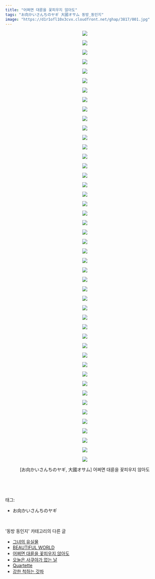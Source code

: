 ```yaml
---
title: "어쩌면 대륜을 꽃피우지 않아도"
tags: "お向かいさんちのヤギ 大國オサム 동방_동인지"
image: "https://d1r1ofl10x3cvx.cloudfront.net/ghap/3817/001.jpg"
---
```

<div class="article">
<p style="text-align: center; clear: none; float: none;"><img src="{{ site.imgserver7 }}/ghap/3817/001.jpg"/></p>
<p style="text-align: center; clear: none; float: none;"><img src="{{ site.imgserver7 }}/ghap/3817/002.jpg"/></p>
<p style="text-align: center; clear: none; float: none;"><img src="{{ site.imgserver7 }}/ghap/3817/003.jpg"/></p>
<p style="text-align: center; clear: none; float: none;"><img src="{{ site.imgserver7 }}/ghap/3817/004.jpg"/></p>
<p style="text-align: center; clear: none; float: none;"><img src="{{ site.imgserver7 }}/ghap/3817/005.jpg"/></p>
<p style="text-align: center; clear: none; float: none;"><img src="{{ site.imgserver7 }}/ghap/3817/006.jpg"/></p>
<p style="text-align: center; clear: none; float: none;"><img src="{{ site.imgserver7 }}/ghap/3817/007.jpg"/></p>
<p style="text-align: center; clear: none; float: none;"><img src="{{ site.imgserver7 }}/ghap/3817/008.jpg"/></p>
<p style="text-align: center; clear: none; float: none;"><img src="{{ site.imgserver7 }}/ghap/3817/009.jpg"/></p>
<p style="text-align: center; clear: none; float: none;"><img src="{{ site.imgserver7 }}/ghap/3817/010.jpg"/></p>
<p style="text-align: center; clear: none; float: none;"><img src="{{ site.imgserver7 }}/ghap/3817/011.jpg"/></p>
<p style="text-align: center; clear: none; float: none;"><img src="{{ site.imgserver7 }}/ghap/3817/012.jpg"/></p>
<p style="text-align: center; clear: none; float: none;"><img src="{{ site.imgserver7 }}/ghap/3817/013.jpg"/></p>
<p style="text-align: center; clear: none; float: none;"><img src="{{ site.imgserver7 }}/ghap/3817/014.jpg"/></p>
<p style="text-align: center; clear: none; float: none;"><img src="{{ site.imgserver7 }}/ghap/3817/015.jpg"/></p>
<p style="text-align: center; clear: none; float: none;"><img src="{{ site.imgserver7 }}/ghap/3817/016.jpg"/></p>
<p style="text-align: center; clear: none; float: none;"><img src="{{ site.imgserver7 }}/ghap/3817/017.jpg"/></p>
<p style="text-align: center; clear: none; float: none;"><img src="{{ site.imgserver7 }}/ghap/3817/018.jpg"/></p>
<p style="text-align: center; clear: none; float: none;"><img src="{{ site.imgserver7 }}/ghap/3817/019.jpg"/></p>
<p style="text-align: center; clear: none; float: none;"><img src="{{ site.imgserver7 }}/ghap/3817/020.jpg"/></p>
<p style="text-align: center; clear: none; float: none;"><img src="{{ site.imgserver7 }}/ghap/3817/021.jpg"/></p>
<p style="text-align: center; clear: none; float: none;"><img src="{{ site.imgserver7 }}/ghap/3817/022.jpg"/></p>
<p style="text-align: center; clear: none; float: none;"><img src="{{ site.imgserver7 }}/ghap/3817/023.jpg"/></p>
<p style="text-align: center; clear: none; float: none;"><img src="{{ site.imgserver7 }}/ghap/3817/024.jpg"/></p>
<p style="text-align: center; clear: none; float: none;"><img src="{{ site.imgserver7 }}/ghap/3817/025.jpg"/></p>
<p style="text-align: center; clear: none; float: none;"><img src="{{ site.imgserver7 }}/ghap/3817/026.jpg"/></p>
<p style="text-align: center; clear: none; float: none;"><img src="{{ site.imgserver7 }}/ghap/3817/027.jpg"/></p>
<p style="text-align: center; clear: none; float: none;"><img src="{{ site.imgserver7 }}/ghap/3817/028.jpg"/></p>
<p style="text-align: center; clear: none; float: none;"><img src="{{ site.imgserver7 }}/ghap/3817/029.jpg"/></p>
<p style="text-align: center; clear: none; float: none;"><img src="{{ site.imgserver7 }}/ghap/3817/030.jpg"/></p>
<p style="text-align: center; clear: none; float: none;"><img src="{{ site.imgserver7 }}/ghap/3817/031.jpg"/></p>
<p style="text-align: center; clear: none; float: none;"><img src="{{ site.imgserver7 }}/ghap/3817/032.jpg"/></p>
<p style="text-align: center; clear: none; float: none;"><img src="{{ site.imgserver7 }}/ghap/3817/033.jpg"/></p>
<p style="text-align: center; clear: none; float: none;"><img src="{{ site.imgserver7 }}/ghap/3817/034.jpg"/></p>
<p style="text-align: center; clear: none; float: none;"><img src="{{ site.imgserver7 }}/ghap/3817/035.jpg"/></p>
<p style="text-align: center; clear: none; float: none;"><img src="{{ site.imgserver7 }}/ghap/3817/036.jpg"/></p>
<p style="text-align: center; clear: none; float: none;"><img src="{{ site.imgserver7 }}/ghap/3817/037.jpg"/></p>
<p style="text-align: center; clear: none; float: none;"><img src="{{ site.imgserver7 }}/ghap/3817/038.jpg"/></p>
<p style="text-align: center; clear: none; float: none;"><img src="{{ site.imgserver7 }}/ghap/3817/039.jpg"/></p>
<p style="text-align: center; clear: none; float: none;"><img src="{{ site.imgserver7 }}/ghap/3817/040.jpg"/></p>
<p style="text-align: center; clear: none; float: none;"><img src="{{ site.imgserver7 }}/ghap/3817/041.jpg"/></p>
<p style="text-align: center; clear: none; float: none;"><img src="{{ site.imgserver7 }}/ghap/3817/042.jpg"/></p>
<p style="text-align: center; clear: none; float: none;"><img src="{{ site.imgserver7 }}/ghap/3817/043.jpg"/></p>
<p style="text-align: center; clear: none; float: none;"><img src="{{ site.imgserver7 }}/ghap/3817/044.jpg"/></p>
<p style="text-align: center; clear: none; float: none;"><img src="{{ site.imgserver7 }}/ghap/3817/045.jpg"/></p>
<p style="text-align: center; clear: none; float: none;"><img src="{{ site.imgserver7 }}/ghap/3817/046.jpg"/></p>
<p style="text-align: center; clear: none; float: none;">[お向かいさんちのヤギ, 大國オサム] 어쩌면 대륜을 꽃피우지 않아도</p>
<p><br/></p>
</div><br/>
<div class="tagTrail">
<p>태그: </p>
<ul>
<li>お向かいさんちのヤギ</li>
</ul>
</div><br/>
<div class="another">
<p>'동방 동인지' 카테고리의 다른 글</p>
<ul>
<li><a href="/ghap_3821">그녀의 유실물</a></li>
<li><a href="/ghap_3820">BEAUTIFUL WORLD</a></li>
<li><a href="/ghap_3817">어쩌면 대륜을 꽃피우지 않아도</a></li>
<li><a href="/ghap_3812">오늘은 사쿠야가 없는 날</a></li>
<li><a href="/ghap_3811">Quartette</a></li>
<li><a href="/ghap_3809">강한 척하는 갓파</a></li>
</ul>
</div><br/>
<div class="cb_module cb_fluid">
<div class="cb_wrt cb_profile">
</div><!-- commentList close -->
</div><br/>

